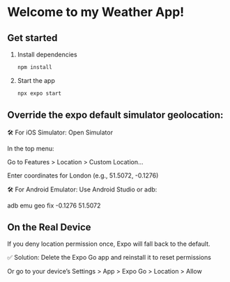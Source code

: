 # Welcome to my Weather App!

## Get started

1. Install dependencies

   ```bash
   npm install
   ```

2. Start the app

   ```bash
   npx expo start
   ```

## Override the expo default simulator geolocation:

🛠 For iOS Simulator:
Open Simulator

In the top menu:

Go to Features > Location > Custom Location...

Enter coordinates for London (e.g., 51.5072, -0.1276)

🛠 For Android Emulator:
Use Android Studio or adb:

adb emu geo fix -0.1276 51.5072

## On the Real Device

If you deny location permission once, Expo will fall back to the default.

✅ Solution:
Delete the Expo Go app and reinstall it to reset permissions

Or go to your device’s Settings > App > Expo Go > Location > Allow
